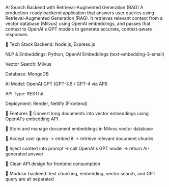 AI Search Backend with Retrieval-Augmented Generation (RAG)
A production-ready backend application that answers user queries using Retrieval-Augmented Generation (RAG). It retrieves relevant context from a vector database (Milvus) using OpenAI embeddings,
and passes that context to OpenAI's GPT models to generate accurate, context-aware responses.

🚀 Tech Stack
Backend: Node.js, Express.js

NLP & Embeddings: Python, OpenAI Embeddings (text-embedding-3-small)

Vector Search: Milvus

Database: MongoDB

AI Model: OpenAI GPT (GPT-3.5 / GPT-4 via API)

API Type: RESTful

Deployment: Render, Netlify (Frontend)

📌 Features
🔹 Convert long documents into vector embeddings using OpenAI's embedding API

🔹 Store and manage document embeddings in Milvus vector database

🔹 Accept user query → embed it → retrieve relevant document chunks

🔹 Inject context into prompt → call OpenAI's GPT model → return AI-generated answer

🔹 Clean API design for frontend consumption

🔹 Modular backend: text chunking, embedding, vector search, and GPT query are all separated
